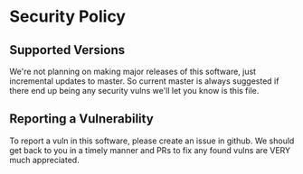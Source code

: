 # Security Policy

## Supported Versions
We're not planning on making major releases of this software, just incremental updates to master. So current master is always suggested if there end up being any security vulns we'll let you know is this file.

## Reporting a Vulnerability

To report a vuln in this software, please create an issue in github. We should get back to you in a timely manner and PRs to fix any found vulns are VERY much appreciated.

